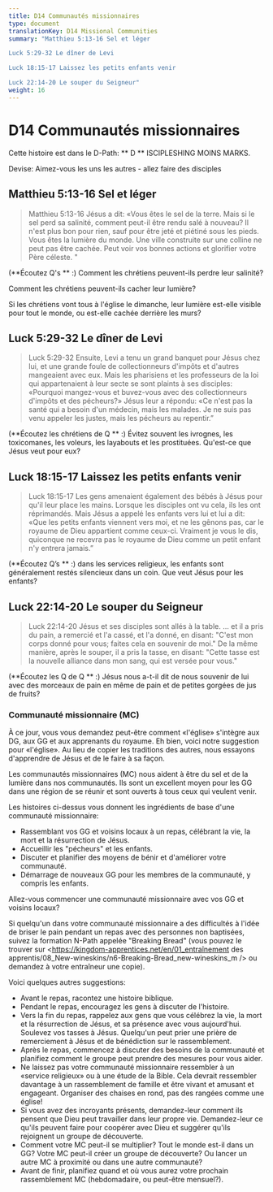 ```yaml
---
title: D14 Communautés missionnaires
type: document
translationKey: D14 Missional Communities
summary: "Matthieu 5:13-16 Sel et léger	

Luck 5:29-32 Le dîner de Levi	

Luck 18:15-17 Laissez les petits enfants venir	

Luck 22:14-20 Le souper du Seigneur"
weight: 16
---
```

# D14 Communautés missionnaires

Cette histoire est dans le D-Path: ** D ** ISCIPLESHING MOINS MARKS.

Devise: Aimez-vous les uns les autres - allez faire des disciples

## Matthieu 5:13-16 Sel et léger

>   Matthieu 5:13-16 Jésus a dit: «Vous êtes le sel de la terre. Mais si le sel perd sa salinité, comment peut-il être rendu salé à nouveau? Il n'est plus bon pour rien, sauf pour être jeté et piétiné sous les pieds. Vous êtes la lumière du monde. Une ville construite sur une colline ne peut pas être cachée. Peut voir vos bonnes actions et glorifier votre Père céleste. "

(**Écoutez Q's ** :) Comment les chrétiens peuvent-ils perdre leur salinité?

Comment les chrétiens peuvent-ils cacher leur lumière?

Si les chrétiens vont tous à l'église le dimanche, leur lumière est-elle visible pour tout le monde, ou est-elle cachée derrière les murs?

## Luck 5:29-32 Le dîner de Levi

>   Luck 5:29-32 Ensuite, Levi a tenu un grand banquet pour Jésus chez lui, et une grande foule de collectionneurs d'impôts et d'autres mangeaient avec eux. Mais les pharisiens et les professeurs de la loi qui appartenaient à leur secte se sont plaints à ses disciples: «Pourquoi mangez-vous et buvez-vous avec des collectionneurs d'impôts et des pécheurs?» Jésus leur a répondu: «Ce n'est pas la santé qui a besoin d'un médecin, mais les malades. Je ne suis pas venu appeler les justes, mais les pécheurs au repentir.”

(**Écoutez les chrétiens de Q ** :) Évitez souvent les ivrognes, les toxicomanes, les voleurs, les layabouts et les prostituées. Qu'est-ce que Jésus veut pour eux?

## Luck 18:15-17 Laissez les petits enfants venir

>   Luck 18:15-17 Les gens amenaient également des bébés à Jésus pour qu'il leur place les mains. Lorsque les disciples ont vu cela, ils les ont réprimandés. Mais Jésus a appelé les enfants vers lui et lui a dit: «Que les petits enfants viennent vers moi, et ne les gênons pas, car le royaume de Dieu appartient comme ceux-ci. Vraiment je vous le dis, quiconque ne recevra pas le royaume de Dieu comme un petit enfant n'y entrera jamais.”

(**Écoutez Q’s ** :) dans les services religieux, les enfants sont généralement restés silencieux dans un coin. Que veut Jésus pour les enfants?

## Luck 22:14-20 Le souper du Seigneur

>   Luck 22:14-20 Jésus et ses disciples sont allés à la table. ... et il a pris du pain, a remercié et l'a cassé, et l'a donné, en disant: "C'est mon corps donné pour vous; faites cela en souvenir de moi." De la même manière, après le souper, il a pris la tasse, en disant: "Cette tasse est la nouvelle alliance dans mon sang, qui est versée pour vous."

(**Écoutez les Q de Q ** :) Jésus nous a-t-il dit de nous souvenir de lui avec des morceaux de pain en même de pain et de petites gorgées de jus de fruits?

### Communauté missionnaire (MC)

À ce jour, vous vous demandez peut-être comment «l'église» s'intègre aux DG, aux GG et aux apprenants du royaume. Eh bien, voici notre suggestion pour «l'église». Au lieu de copier les traditions des autres, nous essayons d'apprendre de Jésus et de le faire à sa façon.

Les communautés missionnaires (MC) nous aident à être du sel et de la lumière dans nos communautés. Ils sont un excellent moyen pour les GG dans une région de se réunir et sont ouverts à tous ceux qui veulent venir.

Les histoires ci-dessus vous donnent les ingrédients de base d'une communauté missionnaire:

-   Rassemblant vos GG et voisins locaux à un repas, célébrant la vie, la mort et la résurrection de Jésus.
-   Accueillir les "pécheurs" et les enfants.
-   Discuter et planifier des moyens de bénir et d'améliorer votre communauté.
-   Démarrage de nouveaux GG pour les membres de la communauté, y compris les enfants.

Allez-vous commencer une communauté missionnaire avec vos GG et voisins locaux?

Si quelqu'un dans votre communauté missionnaire a des difficultés à l'idée de briser le pain pendant un repas avec des personnes non baptisées, suivez la formation N-Path appelée "Breaking Bread" (vous pouvez le trouver sur <https://kingdom-apprentices.net/en/01_entraînement des apprentis/08_New-wineskins/n6-Breaking-Bread_new-wineskins_m /> ou demandez à votre entraîneur une copie).

Voici quelques autres suggestions:

-   Avant le repas, racontez une histoire biblique.
-   Pendant le repas, encouragez les gens à discuter de l'histoire.
-   Vers la fin du repas, rappelez aux gens que vous célébrez la vie, la mort et la résurrection de Jésus, et sa présence avec vous aujourd'hui. Soulevez vos tasses à Jésus. Quelqu'un peut prier une prière de remerciement à Jésus et de bénédiction sur le rassemblement.
-   Après le repas, commencez à discuter des besoins de la communauté et planifiez comment le groupe peut prendre des mesures pour vous aider.
-   Ne laissez pas votre communauté missionnaire ressembler à un «service religieux» ou à une étude de la Bible. Cela devrait ressembler davantage à un rassemblement de famille et être vivant et amusant et engageant. Organiser des chaises en rond, pas des rangées comme une église!
-   Si vous avez des incroyants présents, demandez-leur comment ils pensent que Dieu peut travailler dans leur propre vie. Demandez-leur ce qu'ils peuvent faire pour coopérer avec Dieu et suggérer qu'ils rejoignent un groupe de découverte.
-   Comment votre MC peut-il se multiplier? Tout le monde est-il dans un GG? Votre MC peut-il créer un groupe de découverte? Ou lancer un autre MC à proximité ou dans une autre communauté?
-   Avant de finir, planifiez quand et où vous aurez votre prochain rassemblement MC (hebdomadaire, ou peut-être mensuel?).

